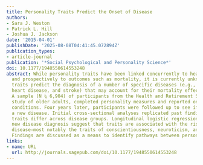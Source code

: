 ```yaml
---
title: Personality Traits Predict the Onset of Disease
authors:
- Sara J. Weston
- Patrick L. Hill
- Joshua J. Jackson
date: '2015-04-01'
publishDate: '2025-08-08T04:41:45.072894Z'
publication_types:
- article-journal
publication: '*Social Psychological and Personality Science*'
doi: 10.1177/1948550614553248
abstract: While personality traits have been linked concurrently to health status
  and prospectively to outcomes such as mortality, it is currently unknown whether
  traits predict the diagnosis of a number of specific diseases (e.g., lung disease,
  heart disease, and stroke) that may account for their mortality effects more generally.
  A sample (N ¼ 6,904) of participants from the Health and Retirement Study, a longitudinal
  study of older adults, completed personality measures and reported on current health
  conditions. Four years later, participants were followed up to see if they developed
  a new disease. Initial cross-sectional analyses replicated past findings that personality
  traits differ across disease groups. Longitudinal logistic regression analyses predicting
  new disease diagnosis suggest that traits are associated with the risk of developing
  disease—most notably the traits of conscientiousness, neuroticism, and openness.
  Findings are discussed as a means to identify pathways between personality and health.
links:
- name: URL
  url: http://journals.sagepub.com/doi/10.1177/1948550614553248
---
```

